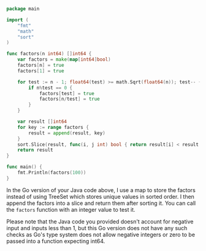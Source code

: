 ```go
package main

import (
	"fmt"
	"math"
	"sort"
)

func factors(n int64) []int64 {
	var factors = make(map[int64]bool)
	factors[n] = true
	factors[1] = true

	for test := n - 1; float64(test) >= math.Sqrt(float64(n)); test-- {
		if n%test == 0 {
			factors[test] = true
			factors[n/test] = true
		}
	}

	var result []int64
	for key := range factors {
		result = append(result, key)
	}
	sort.Slice(result, func(i, j int) bool { return result[i] < result[j] })
	return result
}

func main() {
	fmt.Println(factors(100))
}
```
In the Go version of your Java code above, I use a map to store the factors instead of using TreeSet which stores unique values in sorted order. I then append the factors into a slice and return them after sorting it. You can call the `factors` function with an integer value to test it.

Please note that the Java code you provided doesn't account for negative input and inputs less than 1, but this Go version does not have any such checks as Go's type system does not allow negative integers or zero to be passed into a function expecting int64.
